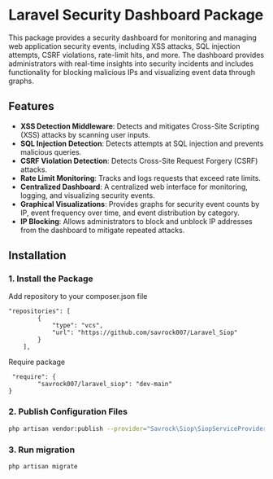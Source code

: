 # Laravel Security Dashboard Package

This package provides a security dashboard for monitoring and managing web application security events, including XSS attacks, SQL injection attempts, CSRF violations, rate-limit hits, and more. The dashboard provides administrators with real-time insights into security incidents and includes functionality for blocking malicious IPs and visualizing event data through graphs.

## Features

- **XSS Detection Middleware**: Detects and mitigates Cross-Site Scripting (XSS) attacks by scanning user inputs.
- **SQL Injection Detection**: Detects attempts at SQL injection and prevents malicious queries.
- **CSRF Violation Detection**: Detects Cross-Site Request Forgery (CSRF) attacks.
- **Rate Limit Monitoring**: Tracks and logs requests that exceed rate limits.
- **Centralized Dashboard**: A centralized web interface for monitoring, logging, and visualizing security events.
- **Graphical Visualizations**: Provides graphs for security event counts by IP, event frequency over time, and event distribution by category.
- **IP Blocking**: Allows administrators to block and unblock IP addresses from the dashboard to mitigate repeated attacks.
  
## Installation

### 1. Install the Package

Add repository to your composer.json file
```
"repositories": [
        {
            "type": "vcs",
            "url": "https://github.com/savrock007/Laravel_Siop"
        }
    ],
```
Require package
```
 "require": {
        "savrock007/laravel_siop": "dev-main"
}
```

### 2. Publish Configuration Files
```bash
php artisan vendor:publish --provider="Savrock\Siop\SiopServiceProvider"
```

### 3. Run migration
```bash
php artisan migrate
```

